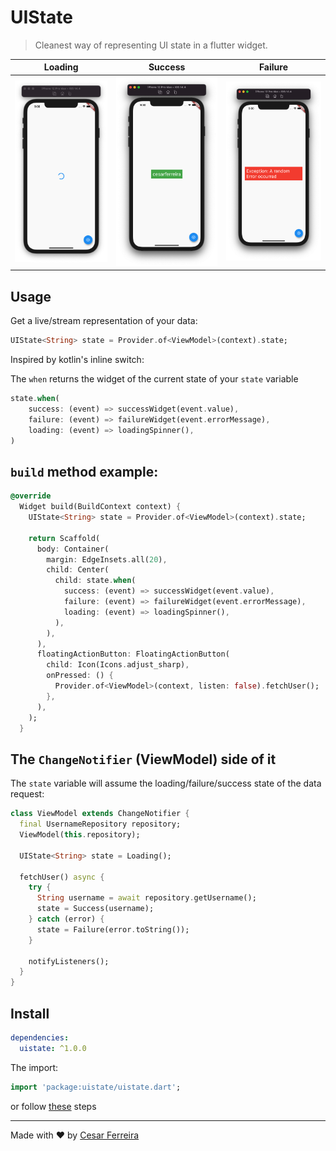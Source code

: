 # UIState

> Cleanest way of representing UI state in a flutter widget.


Loading                    |         Success           |           Failure      |
:-------------------------:|:-------------------------:|:----------------------:|
![](https://github.com/cesarferreira/UIState/raw/master/extras/spinner.png)  |  ![](https://github.com/cesarferreira/UIState/raw/master/extras/success.png) | ![](https://github.com/cesarferreira/UIState/raw/master/extras/failure.png)

## Usage

Get a live/stream representation of your data:

```dart
UIState<String> state = Provider.of<ViewModel>(context).state;
```

Inspired by kotlin's inline switch:

The `when` returns the widget of the current state of your `state` variable



```dart
state.when(
    success: (event) => successWidget(event.value),
    failure: (event) => failureWidget(event.errorMessage),
    loading: (event) => loadingSpinner(),
)
```


## `build` method example:

```dart
@override
  Widget build(BuildContext context) {
    UIState<String> state = Provider.of<ViewModel>(context).state;

    return Scaffold(
      body: Container(
        margin: EdgeInsets.all(20),
        child: Center(
          child: state.when(
            success: (event) => successWidget(event.value),
            failure: (event) => failureWidget(event.errorMessage),
            loading: (event) => loadingSpinner(),
          ),
        ),
      ),
      floatingActionButton: FloatingActionButton(
        child: Icon(Icons.adjust_sharp),
        onPressed: () {
          Provider.of<ViewModel>(context, listen: false).fetchUser();
        },
      ),
    );
  }
```



## The `ChangeNotifier` (ViewModel) side of it

The `state` variable will assume the loading/failure/success state of the data request:

```dart
class ViewModel extends ChangeNotifier {
  final UsernameRepository repository;
  ViewModel(this.repository);

  UIState<String> state = Loading();

  fetchUser() async {
    try {
      String username = await repository.getUsername();
      state = Success(username);
    } catch (error) {
      state = Failure(error.toString());
    }

    notifyListeners();
  }
}
```

## Install

```yml
dependencies:
  uistate: ^1.0.0
```

The import:
```dart
import 'package:uistate/uistate.dart';
```

or follow [these](https://pub.dev/packages/uistate/install) steps

---------------------


Made with ♥ by [Cesar Ferreira](https://cesarferreira.com)
